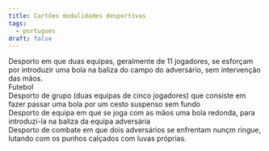 ```yaml
---
title: Cartões modalidades desportivas
tags:
  - portugues
draft: false
---
```

<e-card color="1">
<div> Desporto em que duas equipas, geralmente de 11 jogadores, se esforçam por introduzir uma bola na baliza do campo do adversário, sem intervenção das mãos. </div>
<div> Futebol </div>
</e-card>

<e-card color="2">
<div> Desporto de grupo (duas equipas de cinco jogadores) que consiste em fazer passar uma bola por um cesto suspenso sem fundo </div>
</e-card>

<e-card color="3">
<div> Desporto de equipa em que se joga com as mãos uma bola redonda, para introduzi-la na baliza da equipa adversária </div>
</e-card>

<e-card color="4">
<div> Desporto de combate em que dois adversários se enfrentam nunçm ringue, lutando com os punhos calçados com luvas próprias. </div>
</e-card>